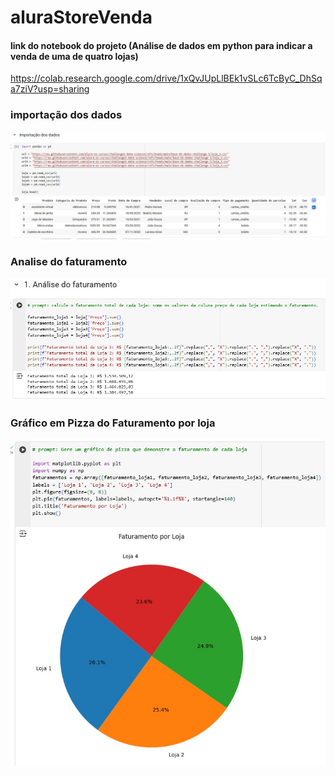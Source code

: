 # aluraStoreVenda

#### link do notebook do projeto (Análise de dados em python para indicar a venda de uma de quatro lojas)
https://colab.research.google.com/drive/1xQvJUpLlBEk1vSLc6TcByC_DhSqa7ziV?usp=sharing

### importação dos dados

![Importação dos dados](./images/imagem001.jpg)

### Analise do faturamento

![Análise do faturamento](./images/imagem002.jpg)

### Gráfico em Pizza do Faturamento por loja

![Gráfico em Pizza](./images/imagem003.jpg)
